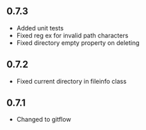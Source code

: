 0.7.3
-----
- Added unit tests
- Fixed reg ex for invalid path characters
- Fixed directory empty property on deleting

0.7.2
-----
- Fixed current directory in fileinfo class

0.7.1
-----
- Changed to gitflow